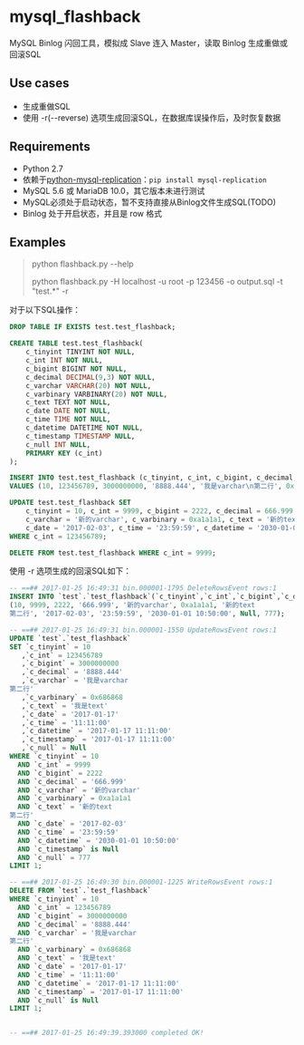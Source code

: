 # mysql_flashback
MySQL Binlog 闪回工具，模拟成 Slave 连入 Master，读取 Binlog 生成重做或回滚SQL

## Use cases
* 生成重做SQL
* 使用 -r(--reverse) 选项生成回滚SQL，在数据库误操作后，及时恢复数据

## Requirements
* Python 2.7
* 依赖于[python-mysql-replication](https://github.com/noplay/python-mysql-replication)：`pip install mysql-replication`
* MySQL 5.6 或 MariaDB 10.0，其它版本未进行测试
* MySQL必须处于启动状态，暂不支持直接从Binlog文件生成SQL(TODO)
* Binlog 处于开启状态，并且是 row 格式

## Examples
> python flashback.py --help
>
> python flashback.py -H localhost -u root -p 123456 -o output.sql -t "test.*" -r


对于以下SQL操作：
``` sql
DROP TABLE IF EXISTS test.test_flashback;

CREATE TABLE test.test_flashback(
    c_tinyint TINYINT NOT NULL,
    c_int INT NOT NULL,
    c_bigint BIGINT NOT NULL,
    c_decimal DECIMAL(9,3) NOT NULL,
    c_varchar VARCHAR(20) NOT NULL,
    c_varbinary VARBINARY(20) NOT NULL,
    c_text TEXT NOT NULL,
    c_date DATE NOT NULL,
    c_time TIME NOT NULL,
    c_datetime DATETIME NOT NULL,
    c_timestamp TIMESTAMP NULL,
    c_null INT NULL,
    PRIMARY KEY (c_int)
);

INSERT INTO test.test_flashback (c_tinyint, c_int, c_bigint, c_decimal, c_varchar, c_varbinary, c_text, c_date, c_time, c_datetime, c_timestamp)
VALUES (10, 123456789, 3000000000, '8888.444', '我是varchar\n第二行', 0x686868, '我是text', '2017-01-17', '11:11', '2017-01-17 11:11', '2017-01-17 11:11');

UPDATE test.test_flashback SET
    c_tinyint = 10, c_int = 9999, c_bigint = 2222, c_decimal = 666.999,
    c_varchar = '新的varchar', c_varbinary = 0xa1a1a1, c_text = '新的text\n第二行',
    c_date = '2017-02-03', c_time = '23:59:59', c_datetime = '2030-01-01 10:50', c_timestamp = NULL, c_null = 777
WHERE c_int = 123456789;

DELETE FROM test.test_flashback WHERE c_int = 9999;
```

使用 -r 选项生成的回滚SQL如下：

```sql
-- ==## 2017-01-25 16:49:31 bin.000001-1795 DeleteRowsEvent rows:1
INSERT INTO `test`.`test_flashback`(`c_tinyint`,`c_int`,`c_bigint`,`c_decimal`,`c_varchar`,`c_varbinary`,`c_text`,`c_date`,`c_time`,`c_datetime`,`c_timestamp`,`c_null`) VALUES
(10, 9999, 2222, '666.999', '新的varchar', 0xa1a1a1, '新的text
第二行', '2017-02-03', '23:59:59', '2030-01-01 10:50:00', Null, 777);

-- ==## 2017-01-25 16:49:31 bin.000001-1550 UpdateRowsEvent rows:1
UPDATE `test`.`test_flashback`
SET `c_tinyint` = 10
   ,`c_int` = 123456789
   ,`c_bigint` = 3000000000
   ,`c_decimal` = '8888.444'
   ,`c_varchar` = '我是varchar
第二行'
   ,`c_varbinary` = 0x686868
   ,`c_text` = '我是text'
   ,`c_date` = '2017-01-17'
   ,`c_time` = '11:11:00'
   ,`c_datetime` = '2017-01-17 11:11:00'
   ,`c_timestamp` = '2017-01-17 11:11:00'
   ,`c_null` = Null
WHERE `c_tinyint` = 10
  AND `c_int` = 9999
  AND `c_bigint` = 2222
  AND `c_decimal` = '666.999'
  AND `c_varchar` = '新的varchar'
  AND `c_varbinary` = 0xa1a1a1
  AND `c_text` = '新的text
第二行'
  AND `c_date` = '2017-02-03'
  AND `c_time` = '23:59:59'
  AND `c_datetime` = '2030-01-01 10:50:00'
  AND `c_timestamp` is Null
  AND `c_null` = 777
LIMIT 1;

-- ==## 2017-01-25 16:49:30 bin.000001-1225 WriteRowsEvent rows:1
DELETE FROM `test`.`test_flashback`
WHERE `c_tinyint` = 10
  AND `c_int` = 123456789
  AND `c_bigint` = 3000000000
  AND `c_decimal` = '8888.444'
  AND `c_varchar` = '我是varchar
第二行'
  AND `c_varbinary` = 0x686868
  AND `c_text` = '我是text'
  AND `c_date` = '2017-01-17'
  AND `c_time` = '11:11:00'
  AND `c_datetime` = '2017-01-17 11:11:00'
  AND `c_timestamp` = '2017-01-17 11:11:00'
  AND `c_null` is Null
LIMIT 1;


-- ==## 2017-01-25 16:49:39.393000 completed OK!
```
